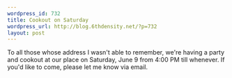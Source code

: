 ```yaml
--- 
wordpress_id: 732
title: Cookout on Saturday
wordpress_url: http://blog.6thdensity.net/?p=732
layout: post
---
```

To all those whose address I wasn't able to remember, we're having a party and cookout at our place on Saturday, June 9 from 4:00 PM till whenever.  If you'd like to come, please let me know via email.
